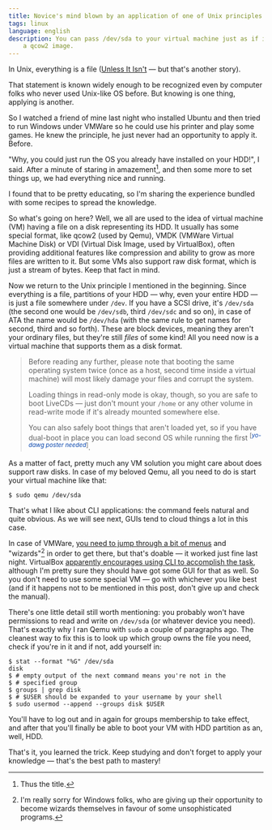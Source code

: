 ```yaml
---
title: Novice's mind blown by an application of one of Unix principles
tags: linux
language: english
description: You can pass /dev/sda to your virtual machine just as if it was
    a qcow2 image.
---
```


In Unix, everything is a file ([Unless It
Isn't][10-things-I-hate-about-(u)nix] — but that's another story).

That statement is known widely enough to be recognized even by computer folks
who never used Unix-like OS before. But knowing is one thing, applying is
another.

So I watched a friend of mine last night who installed Ubuntu and then tried to
run Windows under VMWare so he could use his printer and play some games. He
knew the principle, he just never had an opportunity to apply it. Before.

"Why, you could just run the OS you already have installed on your HDD!", I
said. After a minute of staring in amazement[^thus-the-title], and then some
more to set things up, we had everything nice and running.

I found that to be pretty educating, so I'm sharing the experience bundled with
some recipes to spread the knowledge.

So what's going on here? Well, we all are used to the idea of virtual machine
(VM) having a file on a disk representing its HDD. It usually has some special
format, like qcow2 (used by Qemu), VMDK (VMWare Virtual Machine Disk) or VDI
(Virtual Disk Image, used by VirtualBox), often providing additional features
like compression and ability to grow as more files are written to it. But some
VMs also support raw disk format, which is just a stream of bytes. Keep that
fact in mind.

Now we return to the Unix principle I mentioned in the beginning. Since
everything is a file, partitions of your HDD — why, even your entire HDD — is
just a file somewhere under `/dev`. If you have a SCSI drive, it's `/dev/sda`
(the second one would be `/dev/sdb`, third `/dev/sdc` and so on), in case of ATA
the name would be `/dev/hda` (with the same rule to get names for second, third
and so forth). These are block devices, meaning they aren't your ordinary files,
but they're still *files* of some kind! All you need now is a virtual machine
that supports them as a disk format.

<blockquote class="warning">
Before reading any further, please note that booting the same operating system
twice (once as a host, second time inside a virtual machine) will most likely
damage your files and corrupt the system.

Loading things in read-only mode is okay, though, so you are safe to boot
LiveCDs — just don't mount your `/home` or any other volume in read-write mode
if it's already mounted somewhere else.

You can also safely boot things that aren't loaded yet, so if you have dual-boot
in place you can load second OS while running the first <sup>[<i style="color:
rgb(6, 69, 173);">yo-dawg poster needed</i>]</sup>.
</blockquote>

As a matter of fact, pretty much any VM solution you might care about does
support raw disks. In case of my beloved Qemu, all you need to do is start your
virtual machine like that:

```
$ sudo qemu /dev/sda
```

That's what I like about CLI applications: the command feels natural and quite
obvious. As we will see next, GUIs tend to cloud things a lot in this case.

In case of VMWare, [you need to jump through a bit of menus][vmware-tutorial]
and "wizards"[^wizards] in order to get there, but that's doable — it worked
just fine last night. VirtualBox [apparently encourages using CLI to accomplish
the task][virtualbox-tutorial], although I'm pretty sure they should have got
some GUI for that as well. So you don't need to use some special VM — go with
whichever you like best (and if it happens not to be mentioned in this post,
don't give up and check the manual).

There's one little detail still worth mentioning: you probably won't have
permissions to read and write on `/dev/sda` (or whatever device you need).
That's exactly why I ran Qemu with `sudo` a couple of paragraphs ago. The
cleanest way to fix this is to look up which group owns the file you need, check
if you're in it and if not, add yourself in:

```console
$ stat --format "%G" /dev/sda
disk
$ # empty output of the next command means you're not in the
$ # specified group
$ groups | grep disk
$ # $USER should be expanded to your username by your shell
$ sudo usermod --append --groups disk $USER 
```

You'll have to log out and in again for groups membership to take effect, and
after that you'll finally be able to boot your VM with HDD partition as an,
well, HDD.

That's it, you learned the trick. Keep studying and don't forget to apply your
knowledge — that's the best path to mastery!

[10-things-I-hate-about-(u)nix]:
http://www.informit.com/articles/article.aspx?p=424451 "10 Things I Hate About
(U)NIX"

[^thus-the-title]: Thus the title.

[vmware-tutorial]: http://www.vmware.com/support/ws5/doc/ws_disk_add_raw.html
"Adding Physical Disks to a Virtual Machine"

[virtualbox-tutorial]: http://www.virtualbox.org/manual/ch09.html#rawdisk
"Oracle VM VirtualBox User Manual. Chapter 9. Advanced topics. 9.8.1 Using a raw
host hard disk from a guest"

[^wizards]: I'm really sorry for Windows folks, who are giving up their
opportunity to become wizards themselves in favour of some unsophisticated
programs.

